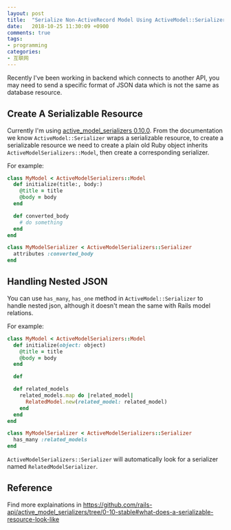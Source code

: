 ```yaml
---
layout: post
title:  "Serialize Non-ActiveRecord Model Using ActiveModel::Serializer in Rails"
date:   2018-10-25 11:30:09 +0900
comments: true
tags:
- programming
categories:
- 互联网
---
```


Recently I've been working in backend which connects to another API, you may need to send a specific format of JSON data which is not the same as database resource.

## Create A Serializable Resource
Currently I'm using <a href='https://github.com/rails-api/active_model_serializers/tree/0-10-stable'>active_model_serializers 0.10.0</a>. From the documentation we know `ActiveModel::Serializer` wraps a serializable resource, to create a serializable resource we need to create a plain old Ruby object inherits `ActiveModelSerializers::Model`, then create a corresponding serializer.

For example:
```rb
class MyModel < ActiveModelSerializers::Model
  def initialize(title:, body:)
    @title = title
    @body = body
  end

  def converted_body
    # do something
  end
end
```

```rb
class MyModelSerializer < ActiveModelSerializers::Serializer
  attributes :converted_body
end
```

## Handling Nested JSON
You can use `has_many`, `has_one` method in `ActiveModel::Serializer` to handle nested json, although it doesn't mean the same with Rails model relations.

For example:
```rb
class MyModel < ActiveModelSerializers::Model
  def initialize(object: object)
    @title = title
    @body = body
  end

  def 

  def related_models
    related_models.map do |related_model|
      RelatedModel.new(related_model: related_model)
    end
  end
end
```

```rb
class MyModelSerializer < ActiveModelSerializers::Serializer
  has_many :related_models
end
```
`ActiveModelSerializers::Serializer` will automatically look for a serializer named `RelatedModelSerializer`.

## Reference
Find more explainations in   https://github.com/rails-api/active_model_serializers/tree/0-10-stable#what-does-a-serializable-resource-look-like


